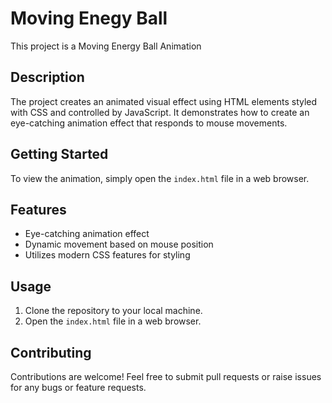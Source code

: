 # Moving Enegy Ball

This project is a Moving Energy Ball Animation

## Description

The project creates an animated visual effect using HTML elements styled with CSS and controlled by JavaScript. It demonstrates how to create an eye-catching animation effect that responds to mouse movements.

## Getting Started

To view the animation, simply open the `index.html` file in a web browser.

## Features

- Eye-catching animation effect
- Dynamic movement based on mouse position
- Utilizes modern CSS features for styling

## Usage

1. Clone the repository to your local machine.
2. Open the `index.html` file in a web browser.

## Contributing

Contributions are welcome! Feel free to submit pull requests or raise issues for any bugs or feature requests.

